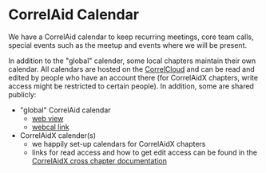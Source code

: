 # CorrelAid Calendar

We have a CorrelAid calendar to keep recurring meetings, core team calls, special events such as the meetup and events where we will be present. 

In addition to the "global" calender, some local chapters maintain their own calendar. All calendars are hosted on the [CorrelCloud](correlcloud.md) and can be read and edited by people who have an account there \(for CorrelAidX chapters, write access might be restricted to certain people\). In addition, some are shared publicly:

* "global" CorrelAid calendar
  * [web view](https://correlcloud.org/index.php/apps/calendar/p/w4ak9WY4T6Ln452r/dayGridMonth/now)
  * [webcal link](webcal://correlcloud.org/remote.php/dav/public-calendars/w4ak9WY4T6Ln452r/?export)
* CorrelAidX calender\(s\)
  * we happily set-up calendars for CorrelAidX chapters
  * links for read access and how to get edit access can be found in the [CorrelAidX cross chapter documentation](https://correlaid.gitbook.io/correlaidx-cross-chapter-documentation/)





